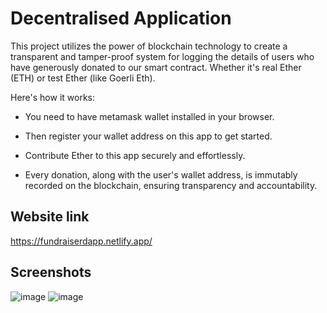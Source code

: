 # Decentralised Application
This project utilizes the power of blockchain technology to create a transparent and tamper-proof system for logging the details of users who have generously donated to our smart contract. Whether it's real Ether (ETH) or test Ether (like Goerli Eth).

Here's how it works:

* You need to have metamask wallet installed in your browser.

* Then register your wallet address on this app to get started.

* Contribute Ether to this app securely and effortlessly.

* Every donation, along with the user's wallet address, is immutably recorded on the blockchain, ensuring transparency and accountability.

## Website link
https://fundraiserdapp.netlify.app/

## Screenshots
![image](https://github.com/git-init-priyanshu/FundRaiser-Dapp/assets/110045644/6cc718ac-e6ee-4bf0-b5d7-55b0ce7af016)
![image](https://github.com/git-init-priyanshu/FundRaiser-Dapp/assets/110045644/486680a7-0734-45d9-b107-1f57a368fe3f)

